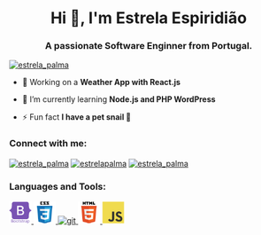 <h1 align="center">Hi 👋, I'm Estrela Espiridião</h1>
<h3 align="center">A passionate Software Enginner from Portugal.</h3>

<p align="left"> <a href="https://twitter.com/estrela_palma" target="blank"><img src="https://img.shields.io/twitter/follow/estrela_palma?logo=twitter&style=for-the-badge" alt="estrela_palma" /></a> </p>

- 🔭 Working on a **Weather App with React.js**

- 🌱 I’m currently learning **Node.js and PHP WordPress**

- ⚡ Fun fact **I have a pet snail 🐌**

<h3 align="left">Connect with me:</h3>
<p align="left">
<a href="https://twitter.com/estrela_palma" target="blank"><img align="center" src="https://raw.githubusercontent.com/rahuldkjain/github-profile-readme-generator/master/src/images/icons/Social/twitter.svg" alt="estrela_palma" height="30" width="40" /></a>
<a href="https://linkedin.com/in/estrelapalma" target="blank"><img align="center" src="https://raw.githubusercontent.com/rahuldkjain/github-profile-readme-generator/master/src/images/icons/Social/linked-in-alt.svg" alt="estrelapalma" height="30" width="40" /></a>
<a href="https://instagram.com/estrela_palma" target="blank"><img align="center" src="https://raw.githubusercontent.com/rahuldkjain/github-profile-readme-generator/master/src/images/icons/Social/instagram.svg" alt="estrela_palma" height="30" width="40" /></a>
</p>

<h3 align="left">Languages and Tools:</h3>
<p align="left"> <a href="https://getbootstrap.com" target="_blank" rel="noreferrer"> <img src="https://raw.githubusercontent.com/devicons/devicon/master/icons/bootstrap/bootstrap-plain-wordmark.svg" alt="bootstrap" width="40" height="40"/> </a> <a href="https://www.w3schools.com/css/" target="_blank" rel="noreferrer"> <img src="https://raw.githubusercontent.com/devicons/devicon/master/icons/css3/css3-original-wordmark.svg" alt="css3" width="40" height="40"/> </a> <a href="https://git-scm.com/" target="_blank" rel="noreferrer"> <img src="https://www.vectorlogo.zone/logos/git-scm/git-scm-icon.svg" alt="git" width="40" height="40"/> </a> <a href="https://www.w3.org/html/" target="_blank" rel="noreferrer"> <img src="https://raw.githubusercontent.com/devicons/devicon/master/icons/html5/html5-original-wordmark.svg" alt="html5" width="40" height="40"/> </a> <a href="https://developer.mozilla.org/en-US/docs/Web/JavaScript" target="_blank" rel="noreferrer"> <img src="https://raw.githubusercontent.com/devicons/devicon/master/icons/javascript/javascript-original.svg" alt="javascript" width="40" height="40"/> </a> </p>

<!--[![Estrela's GitHub stats](https://github-readme-stats.vercel.app/api?username=estrelae)](https://github.com/anuraghazra/github-readme-stats)-->
